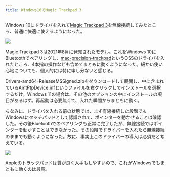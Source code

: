 ```yaml
---
title: Windows10でMagic Trackpad 3
---
```

Windows 10にドライバを入れて[Magic Trackpad 3](https://www.amazon.co.jp/dp/B09BTT6FJ9)を無線接続してみたところ、普通に快適に使えるようになった。

![](https://lh6.googleusercontent.com/tUkgr8NoZstkiV2rcLCxVlNGKGfwmwIdN9ZfnsIChDkNmVsaMycAC6kuNo4yvDXUnqT4nfhAchKSUnkJgWD4LGfbzlFZsdHl1sRFqMzq5nL03uVVwIsfSR3pO_7jmkoc2Q9qpBRxpZgfsyDnJwSZAr1wpxLE-zK3xCSGLVC_sF5sbQ8FCgsQXTzanAg80A)

Magic Trackpad 3は2021年8月に発売されたモデル。これをWindows 10にBluetoothでペアリングし、[mac-precision-trackpad](https://github.com/imbushuo/mac-precision-touchpad)というOSSのドライバを入れたところ、4本指の操作なども含めてまともに動くようになった。細かい使い心地についても、個人的には特に申し分ないと感じる。

Drivers-amd64-ReleaseMSSigned.zipをダウンロードして展開し、中に含まれているAmtPtpDevice.infというファイルを右クリックしてインストールを選択するだけ。Windows 11の場合は、その他のオプションの中にインストールの項目があるはず。再起動は必要無くて、入れた瞬間からまともに動く。

ちなみに、ドライバを入れる前の状態では、まず有線接続した段階でもWindowsにタッチパッドとして認識されて、ポインターを動かせることは確認した。その後Bluetoothでのペアリングも正常に完了したが、無線接続ではポインターを動かすことはできなかった。その段階でドライバーを入れたら無線接続のままでも動くようになった。故に、事実上このドライバーの導入は必須だと考えている。

![](https://lh4.googleusercontent.com/VjEKnfmKDwF0fvTa6Amz41x1OfOLxGne6li9sRYCmHL2GgKEkPMAGPDqNJg6lsSPCMCo4Jkf97-O0AKttekh4FKLXBhpDaSxOnnFbG1mwL7AmWp2C8jIIVPB95SulOAqbdysP9a_PXCkzDNwCZYfqY3DbbB379KkPWolX9PsscgRWdNI-5UUIMdoAbiQig)

Appleのトラックパッドは質が良く入手もしやすいので、これがWindowsでもまともに動くのは最高。

